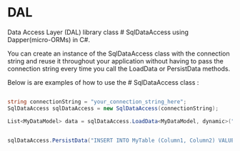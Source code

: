 # DAL
Data Access Layer (DAL) library class # SqlDataAccess using Dapper(micro-ORMs) in C#.

You can create an instance of the SqlDataAccess class with the connection string and reuse it throughout your application without having to pass the connection string every time you call the LoadData or PersistData methods.

Below is are examples of how to use the # SqlDataAccess class :


```C#

string connectionString = "your_connection_string_here";
SqlDataAccess sqlDataAccess = new SqlDataAccess(connectionString);

List<MyDataModel> data = sqlDataAccess.LoadData<MyDataModel, dynamic>("SELECT * FROM MyTable", null);


sqlDataAccess.PersistData("INSERT INTO MyTable (Column1, Column2) VALUES (@Column1, @Column2)", new { Column1 = "Value1", Column2 = "Value2" });
```

